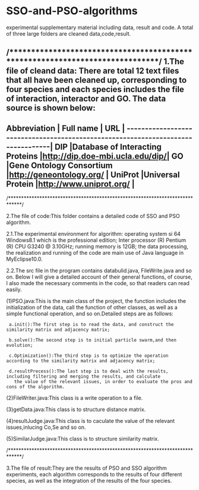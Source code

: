 # SSO-and-PSO-algorithms
experimental supplementary material including data, result and code.
A total of three large folders are cleaned data,code,result.

/*****************************************************************************/
1.The file of cleand data: There are total 12 text files that all have been cleaned up,
corresponding to four species and each species includes the file of interaction, 
interactor and GO.
The data source is shown below:
---------------------------------------------------------------------------------
Abbreviation  |   Full name	                    |           URL                  |
---------------------------------------------------------------------------------|
    DIP	      |Database of Interacting Proteins	|http://dip.doe-mbi.ucla.edu/dip/|
    GO	      |Gene Ontology Consortium	        |http://geneontology.org/        |
  UniProt     |Universal Protein	              |http://www.uniprot.org/         |
---------------------------------------------------------------------------------

/*****************************************************************************/

2.The file of code:This folder contains a detailed code of SSO and PSO algorithm.

2.1.The experimental environment for algorithm: operating system si 64 Windows8.1 
    which is the professional edition; Inter processor (R) Pentium (R) CPU G3240 @ 3.10GHz;
    running memory is 12GB; the data processing, the realization and running of the code are
    main use of Java language in MyEclipse10.0.

2.2.The src file in the program contains databulid.java, FileWrite.java and so on.
    Below I will give a detailed account of their general functions, of course, I also 
    made the necessary comments in the code, so that readers can read easily.

  (1)PSO.java:This is the main class of the project, the function includes the initialization 
     of the data, call the function of other classes, as well as a simple functional operation,
     and so on.Detailed steps are as follows:

     a.init():The first step is to read the data, and construct the similarity matrix and adjacency matrix;

     b.solve():The second step is to initial particle swarm,and then evolution;

     c.Optimization():The third step is to optimize the operation according to the similarity matrix and adjacency matrix;

     d.resultPrecess():The last step is to deal with the results, including filtering and merging the results, and calculate
       the value of the relevant issues, in order to evaluate the pros and cons of the algorithm.

  (2)FileWriter.java:This class is a write operation to a file.

  (3)getData.java:This class is to structure distance matrix.

  (4)resultJudge.java:This class is to caculate the value of the relevant issues,inlucing Co,Se and so on.

  (5)SimilarJudge.java:This class is to structure similarity matrix.

/*****************************************************************************/

3.The file of result:They are the results of PSO and SSO algorithm experiments, 
each algorithm corresponds to the results of four different species, as well as
the integration of the results of the four species.
